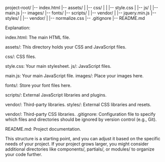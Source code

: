 project-root/
|-- index.html
|-- assets/
|   |-- css/
|   |   |-- style.css
|   |-- js/
|       |-- main.js
|-- images/
|-- fonts/
|-- scripts/
|   |-- vendor/
|       |-- jquery.min.js
|-- styles/
|   |-- vendor/
|       |-- normalize.css
|-- .gitignore
|-- README.md


Explanation:

index.html: The main HTML file.

assets/: This directory holds your CSS and JavaScript files.

css/: CSS files.

style.css: Your main stylesheet.
js/: JavaScript files.

main.js: Your main JavaScript file.
images/: Place your images here.

fonts/: Store your font files here.

scripts/: External JavaScript libraries and plugins.

vendor/: Third-party libraries.
styles/: External CSS libraries and resets.

vendor/: Third-party CSS libraries.
.gitignore: Configuration file to specify which files and directories should be ignored by version control (e.g., Git).

README.md: Project documentation.

This structure is a starting point, and you can adjust it based on the specific needs of your project. If your project grows larger, you might consider additional directories like components/, partials/, or modules/ to organize your code further.